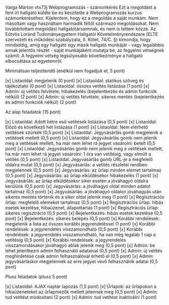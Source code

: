 Varga Márton
vtx73j
Webprogramozás - számonkérés
Ezt a megoldást a fent írt hallgató küldte be és készítette a Webprogramozás kurzus számonkéréséhez.
Kijelentem, hogy ez a megoldás a saját munkám. Nem másoltam vagy használtam harmadik féltől 
származó megoldásokat. Nem továbbítottam megoldást hallgatótársaimnak, és nem is tettem közzé. 
Az Eötvös Loránd Tudományegyetem Hallgatói Követelményrendszere 
(ELTE szervezeti és működési szabályzata, II. Kötet, 74/C. §) kimondja, hogy mindaddig, 
amíg egy hallgató egy másik hallgató munkáját - vagy legalábbis annak jelentős részét - 
saját munkájaként mutatja be, az fegyelmi vétségnek számít. 
A fegyelmi vétség legsúlyosabb következménye a hallgató elbocsátása az egyetemről.

Minimálisan teljesítendő (enélkül nem fogadjuk el, 5 pont)

[x] Listaoldal: megjelenik (0 pont)
[x] Listaoldal: statikus szöveg és tájékoztató (0 pont)
[x] Listaoldal: összes vetítés listázása (1 pont)
[x] Admin: új vetítés felvétele, hibakezelés (bejelentkezés és admin funkciók nélkül) (2 pont)
[x] Admin: új vetítés felvétele, sikeres mentés (bejelentkezés és admin funkciók nélkül) (2 pont)

Az alap feladatok (15 pont)

[x] Listaoldal: Adott hétre eső vetítések listázása (0,5 pont)
[x] Listaoldal: Előző és következő hét listázása (1 pont)
[x] Listaoldal: Nem elérhető vetítések szürkék (0,5 pont)
[x] Listaoldal: Jegyvásárlás gomb megjelenik a vetítések mellett (0,5 pont)
[x] Listaoldal: Jegyvásárlás gomb nem jelenik meg a vetítések mellett, ha már nem lehet rá jegyet vásárolni: betelt (0,5 pont)
[x] Listaoldal: Jegyvásárlás gomb nem jelenik meg a vetítések mellett, ha már nem lehet rá jegyet vásárolni: 1 óra van vetítésig, vagy elmúlt a vetítés (0,5 pont)
[x] Listaoldal: Jegyvásárlás gomb URL-je a megfelelő oldalra mutat (0,5 pont)
[x] Jegyvásárlás: a vetítés részletei rendben megjelennek (0,5 pont)
[x] Jegyvásárlás: az űrlap minden elemet tartalmaz (0,5 pont)
[x] Jegyvásárlás: az űrlap elküldésekor hibakezelés (1 pont)
[x] Jegyvásárlás: az űrlap elküldésekor siker esetén a jóváhagyó oldalra kerülünk (0,5 pont)
[x] Jegyvásárlás: a jóváhagyó oldal minden adatot tartalmaz (0,5 pont)
[x] Jegyvásárlás: a jóváhagyó oldalon jóváhagyás után sikeres mentés történik és a siker oldal jelenik meg (1 pont)
[x] Regisztrációs űrlap: megfelelő elemeket tartalmaz (0,5 pont)
[x] Regisztrációs űrlap: hibás esetek kezelése, hibaüzenet, állapottartás (1 pont)
[x] Regisztrációs űrlap: sikeres regisztráció (0,5 pont)
[x] Bejelentkezés: hibás esetek kezelése (0,5 pont)
[x] Bejelentkezés: sikeres belépés (0,5 pont)
[x] Korábbi rendelések: megjelenik a lista az összes korábbi jegyrendeléssel (1 pont)
[x] Korábbi rendelések: a jegyrendelés visszamondható (0,5 pont)
[x] Korábbi rendelések: a jegyrendelés visszamondható, ha van még legaláb 1 nap a vetítésig (0,5 pont)
[x] Korábbi rendelések: a jegyrendelés visszamondásakor jóváhagyó ablak jelenik meg (0,5 pont)
[x] Admin: be lehet jelentkezni admin felhasználó adataival (0,5 pont)
[x] Admin: új vetítés meghirdetése csak admin felhasználóval érhető el (0,5 pont)
[x] Admin: jegyvásárláskor megjelennek az erre jegyet vevő felhasználók adatai (0,5 pont)

Plusz feladatok (plusz 5 pont)

[x] Listaoldal: AJAX naptár lapozás (1,5 pont)
[x] Űrlapok: az űrlapokon a hibaüzeneteket az űrlapmezők mellett jelennek meg (0,5 pont)
[x] Admin: tud vetítést módosítani (2 pont)
[x] Admin: tud vetítést inaktiválni (1 pont)